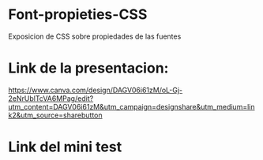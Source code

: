# Font-propieties-CSS
Exposicion de CSS sobre propiedades de las fuentes

# Link de la presentacion:
https://www.canva.com/design/DAGV06i61zM/oL-Gj-2eNrUblTcVA6MPag/edit?utm_content=DAGV06i61zM&utm_campaign=designshare&utm_medium=link2&utm_source=sharebutton


# Link del mini test 

